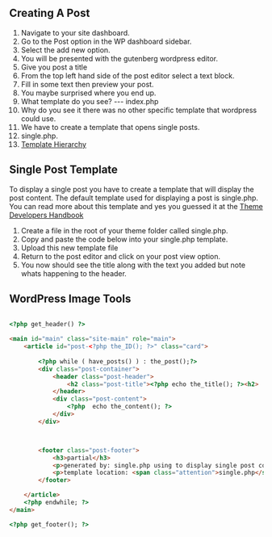 
## Creating A Post
1. Navigate to your site dashboard.
1. Go to the Post option in the WP dashboard sidebar.
1. Select the add new option. 
1. You will be presented with the gutenberg wordpress editor.
1. Give you post a title
1. From the top left hand side of the post editor select a text block.
1. Fill in some text then preview your post.
1. You maybe surprised where you end up.
1. What template do you see?  --- index.php
1. Why do you see it there was no other specific template
   that wordpress could use.
1. We have to create a template that opens single posts.
1. single.php.
1. [Template Hierarchy](https://developer.wordpress.org/files/2014/10/Screenshot-2019-01-23-00.20.04.png)



## Single Post Template
To display a single post you have to create a template that will display the post content. The default template used for displaying a post is single.php. You can read more about this template and yes you guessed it at the [Theme Developers Handbook](https://developer.wordpress.org/themes/template-files-section/post-template-files/#single-php)

1. Create a file in the root of your theme folder called single.php.
1. Copy and paste the code below into your single.php template.
1. Upload this new template file
1. Return to the post editor and click on your post view option.
1. You now should see the title along with the text you added but note whats happening to the header.

## WordPress Image Tools
```html

<?php get_header() ?>

<main id="main" class="site-main" role="main">
	<article id="post-<?php the_ID(); ?>" class="card">
	
		<?php while ( have_posts() ) : the_post();?>
		<div class="post-container">
		    <header class="post-header">
				<h2 class="post-title"><?php echo the_title(); ?><h2>
			</header>
			<div class="post-content">
				<?php  echo the_content(); ?>
			</div>
		</div>



		<footer class="post-footer">
			<h3>partial</h3>
			<p>generated by: single.php using to display single post content</p>
			<p>template location: <span class="attention">single.php</span></p>
		</footer>

	</article>
	<?php endwhile; ?>
</main>

<?php get_footer(); ?>


```
